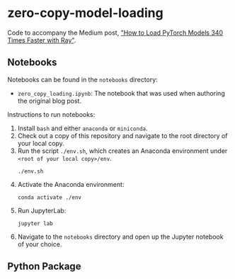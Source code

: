 # zero-copy-model-loading

Code to accompany the Medium post, ["How to Load PyTorch Models 340 Times Faster
with
Ray"](https://medium.com/ibm-data-ai/how-to-load-pytorch-models-340-times-faster-with-ray-8be751a6944c).

## Notebooks

Notebooks can be found in the `notebooks` directory:
* `zero_copy_loading.ipynb`: The notebook that was used when authoring the original blog post.

Instructions to run notebooks:
1. Install `bash` and either `anaconda` or `miniconda`.
1. Check out a copy of this repository and navigate to the root directory of
   your local copy.
1. Run the script `./env.sh`, which creates an Anaconda environment under 
   `<root of your local copy>/env`.
   ```
   ./env.sh
   ```
1. Activate the Anaconda environment:
   ```
   conda activate ./env
   ```
1. Run JupyterLab:
   ```
   jupyter lab
   ```
1. Navigate to the `notebooks` directory and open up the Jupyter notebook of your choice.


## Python Package



